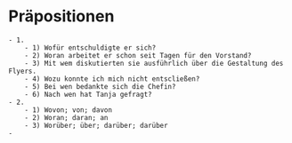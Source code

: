 # Präpositionen
	- 1.
		- 1) Wofür entschuldigte er sich?
		- 2) Woran arbeitet er schon seit Tagen für den Vorstand?
		- 3) Mit wem diskutierten sie ausführlich über die Gestaltung des Flyers.
		- 4) Wozu konnte ich mich nicht entscließen?
		- 5) Bei wen bedankte sich die Chefin?
		- 6) Nach wen hat Tanja gefragt?
	- 2.
		- 1) Wovon; von; davon
		- 2) Woran; daran; an
		- 3) Worüber; über; darüber; darüber
	-